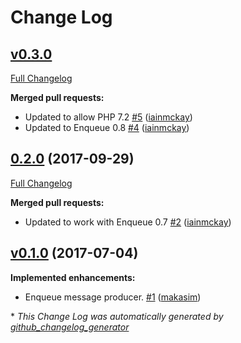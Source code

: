 # Change Log

## [v0.3.0](https://github.com/prooph/psb-enqueue-producer/tree/v0.3.0)

[Full Changelog](https://github.com/prooph/psb-enqueue-producer/compare/0.2.0...v0.3.0)

**Merged pull requests:**

- Updated to allow PHP 7.2 [\#5](https://github.com/prooph/psb-enqueue-producer/pull/5) ([iainmckay](https://github.com/iainmckay))
- Updated to Enqueue 0.8 [\#4](https://github.com/prooph/psb-enqueue-producer/pull/4) ([iainmckay](https://github.com/iainmckay))

## [0.2.0](https://github.com/prooph/psb-enqueue-producer/tree/0.2.0) (2017-09-29)
[Full Changelog](https://github.com/prooph/psb-enqueue-producer/compare/v0.1.0...0.2.0)

**Merged pull requests:**

- Updated to work with Enqueue 0.7 [\#2](https://github.com/prooph/psb-enqueue-producer/pull/2) ([iainmckay](https://github.com/iainmckay))

## [v0.1.0](https://github.com/prooph/psb-enqueue-producer/tree/v0.1.0) (2017-07-04)
**Implemented enhancements:**

- Enqueue message producer.  [\#1](https://github.com/prooph/psb-enqueue-producer/pull/1) ([makasim](https://github.com/makasim))



\* *This Change Log was automatically generated by [github_changelog_generator](https://github.com/skywinder/Github-Changelog-Generator)*
